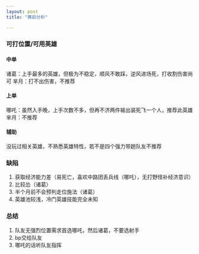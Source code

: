```yaml
---
layout: post
title: "赛前分析"

---
```


### 可打位置/可用英雄

#### 中单

诸葛：上手最多的英雄，但极为不稳定，顺风不敢踩，逆风进场死，打收割伤害尚可
芈月：打不出伤害，不推荐
#### 上单

哪吒：虽然入手晚，上手次数不多，但再不济两件输出装死飞一个人，推荐此英雄
芈月：不推荐
#### 辅助

没玩过相关英雄，不熟悉英雄特性，若不是四个强力带趟队友不推荐

### 缺陷

1. 获取经济能力差（易死亡，喜欢中路团丢兵线（哪吒），无打野怪补经济意识）
2. 比较怂（诸葛）
3. 半个月前不会预判走位施法（诸葛）
4. 英雄池较浅，冷门英雄技能完全未知



### 总结

1. 队友无强烈位置需求首选哪吒，然后诸葛，不要选射手
2. bp交给队友
3. 哪吒的话听队友指挥


